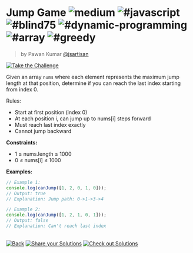 <!--info-header-start--><h1>Jump Game <img src="https://img.shields.io/badge/-medium-d9901a" alt="medium"/> <img src="https://img.shields.io/badge/-%23javascript-999" alt="#javascript"/> <img src="https://img.shields.io/badge/-%23blind75-999" alt="#blind75"/> <img src="https://img.shields.io/badge/-%23dynamic--programming-999" alt="#dynamic-programming"/> <img src="https://img.shields.io/badge/-%23array-999" alt="#array"/> <img src="https://img.shields.io/badge/-%23greedy-999" alt="#greedy"/></h1><blockquote><p>by Pawan Kumar <a href="https://github.com/jsartisan" target="_blank">@jsartisan</a></p></blockquote><p><a href="https://frontend-challenges.com/challenges/309-jump-game" target="_blank"><img src="https://img.shields.io/badge/-Take%20the%20Challenge-0d99ff?logo=javascript&logoColor=white" alt="Take the Challenge"/></a> </p><!--info-header-end-->

Given an array `nums` where each element represents the maximum jump length at that position, determine if you can reach the last index starting from index 0.

Rules:

- Start at first position (index 0)
- At each position i, can jump up to nums[i] steps forward
- Must reach last index exactly
- Cannot jump backward

**Constraints:**

- 1 ≤ nums.length ≤ 1000
- 0 ≤ nums[i] ≤ 1000

**Examples:**

```typescript
// Example 1:
console.log(canJump([1, 2, 0, 1, 0]));
// Output: true
// Explanation: Jump path: 0->1->3->4

// Example 2:
console.log(canJump([1, 2, 1, 0, 1]));
// Output: false
// Explanation: Can't reach last index
```

<!--info-footer-start--><br><a href="../../README.md" target="_blank"><img src="https://img.shields.io/badge/-Back-grey" alt="Back"/></a> <a href="https://github.com/jsartisan/frontend-challenges/issues/new?template=answer.md&labels=answer,309,undefined&title=309%20-%20Jump%20Game%20-%20undefined&body=" target="_blank"><img src="https://img.shields.io/badge/-Share%20your%20Solutions-teal" alt="Share your Solutions"/></a> <a href="https://github.com/jsartisan/frontend-challenges/issues?q=label%3A309+label%3Aanswer+sort%3Areactions-%2B1-desc" target="_blank"><img src="https://img.shields.io/badge/-Check%20out%20Solutions-de5a77?logo=awesome-lists&logoColor=white" alt="Check out Solutions"/></a> <!--info-footer-end-->
